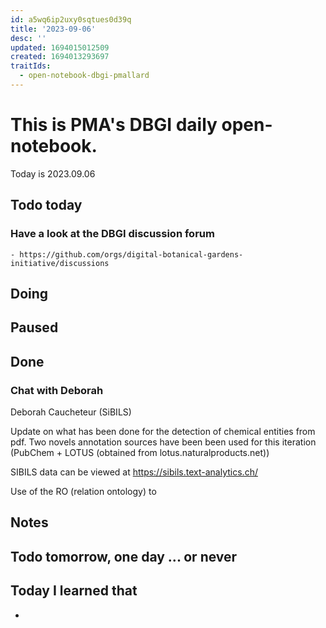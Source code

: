 ```yaml
---
id: a5wq6ip2uxy0sqtues0d39q
title: '2023-09-06'
desc: ''
updated: 1694015012509
created: 1694013293697
traitIds:
  - open-notebook-dbgi-pmallard
---
```



# This is PMA's DBGI daily open-notebook.

Today is 2023.09.06

## Todo today

### Have a look at the DBGI discussion forum
    - https://github.com/orgs/digital-botanical-gardens-initiative/discussions
###
###

## Doing

## Paused

## Done

### Chat with Deborah

Deborah Caucheteur (SiBILS)


Update on what has been done for the detection of chemical entities from pdf.
Two novels annotation sources have been been used for this iteration (PubChem + LOTUS (obtained from lotus.naturalproducts.net))

SIBILS data can be viewed at https://sibils.text-analytics.ch/

Use of the RO (relation ontology) to  


## Notes

## Todo tomorrow, one day ... or never

###
###
###


## Today I learned that

-